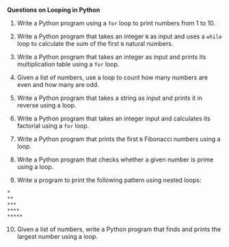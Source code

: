 **Questions on Looping in Python**

1. Write a Python program using a `for` loop to print numbers from 1 to 10.

2. Write a Python program that takes an integer `N` as input and uses a `while` loop to calculate the sum of the first `N` natural numbers.

3. Write a Python program that takes an integer as input and prints its multiplication table using a `for` loop.

4. Given a list of numbers, use a loop to count how many numbers are even and how many are odd.

5. Write a Python program that takes a string as input and prints it in reverse using a loop.

6. Write a Python program that takes an integer input and calculates its factorial using a `for` loop.

7. Write a Python program that prints the first `N` Fibonacci numbers using a loop.

8. Write a Python program that checks whether a given number is prime using a loop.

9. Write a program to print the following pattern using nested loops:
```
*
**
***
****
*****
```

10. Given a list of numbers, write a Python program that finds and prints the largest number using a loop.
